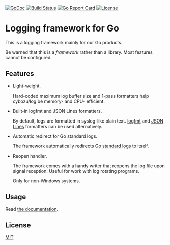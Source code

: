 [![GoDoc](https://godoc.org/github.com/cybozu-go/log?status.svg)][godoc]
[![Build Status](https://travis-ci.org/cybozu-go/log.svg?branch=master)](https://travis-ci.org/cybozu-go/log)
[![Go Report Card](https://goreportcard.com/badge/github.com/cybozu-go/log)](https://goreportcard.com/report/github.com/cybozu-go/log)
[![License](https://img.shields.io/github/license/cybozu-go/log.svg?maxAge=2592000)](LICENSE)

Logging framework for Go
========================

This is a logging framework mainly for our Go products.

Be warned that this is a _framework_ rather than a library.
Most features cannot be configured.

Features
--------

* Light-weight.

    Hard-coded maximum log buffer size and 1-pass formatters
    help cybozu/log be memory- and CPU- efficient.

* Built-in logfmt and JSON Lines formatters.

    By default, logs are formatted in syslog-like plain text.
    [logfmt][] and [JSON Lines][jsonl] formatters can be used alternatively.

* Automatic redirect for Go standard logs.

    The framework automatically redirects [Go standard logs][golog]
    to itself.

* Reopen handler.

    The framework comes with a handy writer that reopens the log file
    upon signal reception.  Useful for work with log rotating programs.

    Only for non-Windows systems.

Usage
-----

Read [the documentation][godoc].

License
-------

[MIT](https://opensource.org/licenses/MIT)

[logfmt]: https://brandur.org/logfmt
[jsonl]: http://jsonlines.org/
[golog]: https://golang.org/pkg/log/
[godoc]: https://godoc.org/github.com/cybozu-go/log
